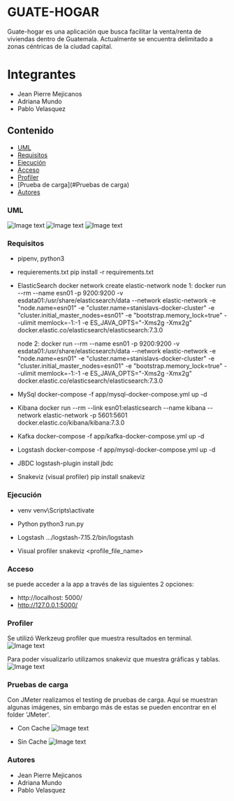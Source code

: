 # GUATE-HOGAR
Guate-hogar es una aplicación que busca facilitar la venta/renta de viviendas dentro de Guatemala. 
Actualmente se encuentra delimitado a zonas céntricas de la ciudad capital. 

# Integrantes
- Jean Pierre Mejicanos
- Adriana Mundo
- Pablo Velasquez

## Contenido
-   [UML](#UML)
-   [Requisitos](#Requisitos)
-   [Ejecución](#Ejecución)
-   [Acceso](#Acceso)
-   [Profiler](#Profiler)
-   [Prueba de carga](#Pruebas de carga)
-   [Autores](#Autores)


### UML 
![Image text](https://github.com/JeanPierreMR/flask-app/blob/master/Pictures/UML/vender.jpeg)
![Image text](https://github.com/JeanPierreMR/flask-app/blob/master/Pictures/UML/comprar.jpeg)
![Image text](https://github.com/JeanPierreMR/flask-app/blob/master/Pictures/UML/compra_confirmada.jpeg)


### Requisitos

 -  pipenv, python3

 -  requierements.txt 
    pip install -r requirements.txt

 -  ElasticSearch
    docker network create elastic-network
    node 1: docker run --rm --name esn01 -p 9200:9200 -v esdata01:/usr/share/elasticsearch/data --network elastic-network -e "node.name=esn01" -e "cluster.name=stanislavs-docker-cluster" -e "cluster.initial_master_nodes=esn01" -e "bootstrap.memory_lock=true" --ulimit memlock=-1:-1 -e ES_JAVA_OPTS="-Xms2g -Xmx2g" docker.elastic.co/elasticsearch/elasticsearch:7.3.0

    node 2: docker run --rm --name esn01 -p 9200:9200 -v esdata01:/usr/share/elasticsearch/data --network elastic-network -e "node.name=esn01" -e "cluster.name=stanislavs-docker-cluster" -e "cluster.initial_master_nodes=esn01" -e "bootstrap.memory_lock=true" --ulimit memlock=-1:-1 -e ES_JAVA_OPTS="-Xms2g -Xmx2g" docker.elastic.co/elasticsearch/elasticsearch:7.3.0

-   MySql
    docker-compose -f app/mysql-docker-compose.yml up -d

-   Kibana
    docker run --rm --link esn01:elasticsearch --name kibana --network elastic-network -p 5601:5601 docker.elastic.co/kibana/kibana:7.3.0

-   Kafka
    docker-compose -f app/kafka-docker-compose.yml up -d

-  Logstash 
   docker-compose -f app/mysql-docker-compose.yml up -d

-  JBDC
   logstash-plugin install jbdc

-  Snakeviz (visual profiler)
   pip install snakeviz


### Ejecución
-   venv
    venv\Scripts\activate

-   Python
    python3 run.py

-   Logstash 
    .../logstash-7.15.2/bin/logstash

-   Visual profiler
    snakeviz <profile_file_name>


### Acceso

se puede acceder a la app a través de las siguientes 2 opciones: 
-   http://localhost: 5000/
-   http://127.0.0.1:5000/


### Profiler
Se utilizó Werkzeug profiler que muestra resultados en terminal. 
![Image text](https://github.com/JeanPierreMR/flask-app/blob/master/Pictures/Profiler/terminal.JPG)

Para poder visualizarlo utilizamos snakeviz que muestra gráficas y tablas. 
![Image text](https://github.com/JeanPierreMR/flask-app/blob/master/Pictures/Profiler/terminal.JPG)



### Pruebas de carga
Con JMeter realizamos el testing de pruebas de carga.
Aquí se muestran algunas imágenes, sin embargo más de estas se pueden encontrar en el folder 'JMeter'. 
-   Con Cache
![Image text](https://github.com/JeanPierreMR/flask-app/blob/master/JMeter/Cache/muchos_usuarios_con_cache.jpeg)

-   Sin Cache
![Image text](https://github.com/JeanPierreMR/flask-app/blob/master/JMeter/Sin%20cache/muchos_usuarios_sin_cache.jpeg)


### Autores
-   Jean Pierre Mejicanos
-   Adriana Mundo
-   Pablo Velasquez 
